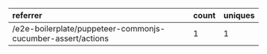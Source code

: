 | referrer                                                    | count | uniques |
| :---------------------------------------------------------- | :---- | :------ |
| /e2e-boilerplate/puppeteer-commonjs-cucumber-assert/actions | 1     | 1       |